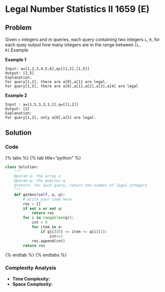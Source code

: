 # Legal Number Statistics II 1659 \(E\)

## Problem

Given `n` integers and m queries, each query containing two integers `L`, `R`, for each quey output how many integers are in the range between `[L, R]`.Example

**Example 1**

```text
Input: a=[1,2,3,4,5,6],q=[[1,2],[1,5]]
Output: [2,5]
Explanation:
For query[1,2], there are a[0],a[1] are legal.
For query[1,5], there are a[0],a[1],a[2],a[3],a[4] are legal
```

**Example 2**

```text
Input : a=[1,5,3,3,3,2],q=[[1,2]]
Output: [2]
Explanation:
For query[1,2], only a[0],a[5] are legal.
```

## Solution 

### Code

{% tabs %}
{% tab title="python" %}
```python
class Solution:
    """
    @param a: the array a
    @param q: the queries q
    @return: for each query, return the number of legal integers 
    """
    def getAns(self, a, q):
        # write your code here
        res = []
        if not a or not q:
            return res
        for i in range(len(q)):
            cnt = 0
            for item in a:
                if q[i][0] <= item <= q[i][1]:
                    cnt+=1
            res.append(cnt)
        return res
```
{% endtab %}
{% endtabs %}

### Complexity Analysis

* **Time Complexity:**
* **Space Complexity:**

